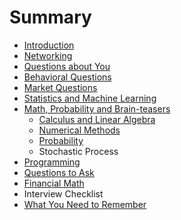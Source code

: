 # Summary

* [Introduction](README.md)
* [Networking](first-question.md)
* [Questions about You](questions-about-you.md)
* [Behavioral Questions](second-question.md)
* [Market Questions](market-questions.md)
* [Statistics and Machine Learning](statistics-and-machine-learning.md)
* [Math, Probability and Brain-teasers](math-probability-and-brain-teasers.md)
  * [Calculus and Linear Algebra](math-probability-and-brain-teasers/calculus-and-linear-algebra.md)
  * [Numerical Methods](math-probability-and-brain-teasers/numerical-methods.md)
  * [Probability](math-probability-and-brain-teasers/probability.md)
  * Stochastic Process
* [Programming](programming.md)
* [Questions to Ask](questions-to-ask.md)
* [Financial Math](financial-math.md)
* Interview Checklist
* [What You Need to Remember](what-you-need-to-remember.md)

